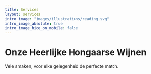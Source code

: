 ```yaml
---
title: Services
layout: services
intro_image: "images/illustrations/reading.svg"
intro_image_absolute: true
intro_image_hide_on_mobile: false
---
```


# Onze Heerlijke Hongaarse Wijnen

Vele smaken, voor elke gelegenheid de perfecte match.

